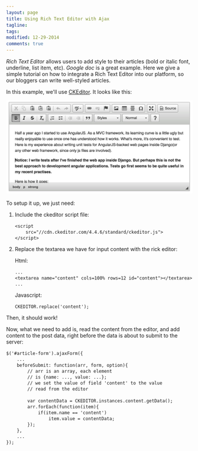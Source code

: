 ```yaml
---
layout: page
title: Using Rich Text Editor with Ajax
tagline: 
tags: 
modified: 12-29-2014
comments: true
---
```



*Rich Text Editor* allows users to add style to their articles (bold or italic font, underline, list item, etc). *Google doc* is a great example. Here we give a simple tutorial on how to integrate a Rich Text Editor into our platform, so our bloggers can write well-styled articles. 

In this example, we'll use [CKEditor](http://ckeditor.com/). It looks like this:

<img src="/images/ckeditor.png" />

To setup it up, we just need:

1.  Include the ckeditor script file:

        <script 
            src="//cdn.ckeditor.com/4.4.6/standard/ckeditor.js">
        </script>

2.  Replace the textarea we have for input content with the rick editor:

    Html:

        ...
        <textarea name="content" cols=100% rows=12 id="content"></textarea>
        ...

    Javascript:

        CKEDITOR.replace('content');

Then, it should work!

Now, what we need to add is, read the content from the editor, and add content to the post data, right before the data is about to submit to the server:

    $('#article-form').ajaxForm({
        ...
        beforeSubmit: function(arr, form, option){
            // arr is an array, each element 
            // is {name: ..., value: ...};
            // we set the value of field 'content' to the value 
            // read from the editor

            var contentData = CKEDITOR.instances.content.getData();
            arr.forEach(function(item){
                if(item.name == 'content')
                    item.value = contentData;
            });
        },
        ...
    });
